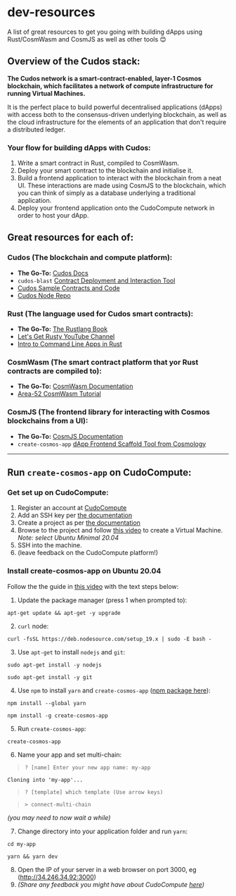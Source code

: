 # dev-resources
A list of great resources to get you going with building dApps using Rust/CosmWasm and CosmJS as well as other tools 😊

## Overview of the Cudos stack:
**The Cudos network is a smart-contract-enabled, layer-1 Cosmos blockchain, which facilitates a network of compute infrastructure for running Virtual Machines.**

It is the perfect place to build powerful decentralised applications (dApps) with access both to the consensus-driven underlying blockchain, as well as the cloud infrastructure for the elements of an application that don't require a distributed ledger.

### Your flow for building dApps with Cudos:
1. Write a smart contract in Rust, compiled to CosmWasm.
2. Deploy your smart contract to the blockchain and initialise it.
3. Build a frontend application to interact with the blockchain from a neat UI. These interactions are made using CosmJS to the blockchain, which you can think of simply as a database underlying a traditional application.
4. Deploy your frontend application onto the CudoCompute network in order to host your dApp.

## Great resources for each of:

### **Cudos** (The blockchain and compute platform):

- **The Go-To:** [Cudos Docs](https://docs.cudos.org/docs/build/intro)
- `cudos-blast` [Contract Deployment and Interaction Tool](https://www.npmjs.com/package/cudos-blast)
- [Cudos Sample Contracts and Code](https://github.com/cudos-examples)
- [Cudos Node Repo](https://github.com/CudoVentures/cudos-node)

### **Rust** (The language used for Cudos smart contracts):

- **The Go-To:** [The Rustlang Book](https://doc.rust-lang.org/book/)
- [Let's Get Rusty YouTube Channel](https://www.youtube.com/@letsgetrusty)
- [Intro to Command Line Apps in Rust](https://rust-cli.github.io/book/index.html)

### **CosmWasm** (The smart contract platform that yor Rust contracts are compiled to):

- **The Go-To:** [CosmWasm Documentation](https://docs.cosmwasm.com/docs/1.0/)
- [Area-52 CosmWasm Tutorial](https://area-52.io/)

### **CosmJS** (The frontend library for interacting with Cosmos blockchains from a UI):
- **The Go-To:** [CosmJS Documentation](https://github.com/cosmos/cosmjs)
- `create-cosmos-app` [dApp Frontend Scaffold Tool from Cosmology](https://github.com/cosmology-tech/create-cosmos-app)

---
## Run `create-cosmos-app` on CudoCompute:

### Get set up on CudoCompute:
1. Register an account at [CudoCompute](https://accounts.cudo.org/sign-in?redirect_url=https://compute.cudo.org&_gl=1*1c22xsu*_ga*OTIzMTMzOTA2LjE2NjYxNjM0MzU.*_ga_KFR6C2NZHG*MTY2NjM0MjkzNy4zLjEuMTY2NjM0Mjk0Ni41MS4wLjA.&_ga=2.82121237.2016755034.1666342937-923133906.1666163435&utm_campaign=athenahackathon)
2. Add an SSH key per [the documentation](https://docs.cudocompute.com/web/ssh-keys)
3. Create a project as per [the documentation](https://docs.cudocompute.com/web/projects#create-project)
4. Browse to the project and follow [this video](https://drive.google.com/file/d/1QCPyy8Kte1vfsK0ZB11uoHPWnCgWtPsQ/view?usp=sharing) to create a Virtual Machine.
*Note: select Ubuntu Minimal 20.04*
5. SSH into the machine.
6. (leave feedback on the CudoCompute platform!)

### Install create-cosmos-app on Ubuntu 20.04

Follow the the guide in [this video](https://drive.google.com/file/d/1_1aQh1596sCOnhWnnwRLN96cNIzmr9oi/view?usp=sharing) with the text steps below:

1. Update the package manager (press 1 when prompted to):
```console
apt-get update && apt-get -y upgrade
```
2. `curl` node:
```console
curl -fsSL https://deb.nodesource.com/setup_19.x | sudo -E bash -
```
3. Use `apt-get` to install `nodejs` and `git`:
```console
sudo apt-get install -y nodejs
```
```console
sudo apt-get install -y git
```
4. Use `npm` to install `yarn` and `create-cosmos-app` ([npm package here](https://github.com/cosmology-tech/create-cosmos-app)):
```console
npm install --global yarn
```
```console
npm install -g create-cosmos-app
```
5. Run `create-cosmos-app`:
```console
create-cosmos-app
```
6. Name your app and set multi-chain:

> `? [name] Enter your new app name: my-app`

`Cloning into 'my-app'...`
> `? [template] which template (Use arrow keys)`

> `> connect-multi-chain`

*(you may need to now wait a while)*

7. Change directory into your application folder and run `yarn`:
```console
cd my-app
```
```console
yarn && yarn dev
```
8. Open the IP of your server in a web browser on port 3000, eg (http://34.246.34.92:3000)
9. *(Share any feedback you might have about CudoCompute [here](https://cudoventures.typeform.com/to/FZYRvI2l))*